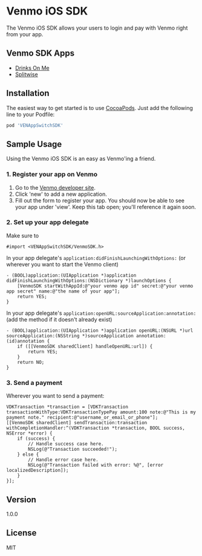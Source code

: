 Venmo iOS SDK
=========

The Venmo iOS SDK allows your users to login and pay with Venmo right from your app.

Venmo SDK Apps
----

* [Drinks On Me](https://github.com/venmo/drinks-on-me)
* [Splitwise](http://splitwise.com/)

Installation
----

The easiest way to get started is to use [CocoaPods](http://cocoapods.org/). Just add the following line to your Podfile:

```ruby
pod 'VENAppSwitchSDK'
```

Sample Usage
----
Using the Venmo iOS SDK is an easy as Venmo'ing a friend.

### 1. Register your app on Venmo
1. Go to the [Venmo developer site](https://venmo.com/account/settings/developers).
2. Click 'new' to add a new application.
3. Fill out the form to register your app. You should now be able to see your app under 'view'. Keep this tab open; you'll reference it again soon.

### 2. Set up your app delegate

Make sure to
```obj-c
#import <VENAppSwitchSDK/VenmoSDK.h>
```
In your app delegate's ```application:didFinishLaunchingWithOptions:``` (or wherever you want to start the Venmo client)
```obj-c
- (BOOL)application:(UIApplication *)application didFinishLaunchingWithOptions:(NSDictionary *)launchOptions {
    [VenmoSDK startWithAppId:@"your venmo app id" secret:@"your venmo app secret" name:@"the name of your app"];
    return YES;
}
```

In your app delegate's ```application:openURL:sourceApplication:annotation:``` (add the method if it doesn't already exist)
```obj-c
- (BOOL)application:(UIApplication *)application openURL:(NSURL *)url sourceApplication:(NSString *)sourceApplication annotation:(id)annotation {
    if ([[VenmoSDK sharedClient] handleOpenURL:url]) {
        return YES;
    }
    return NO;
}
```

### 3. Send a payment

Wherever you want to send a payment:

```obj-c
VDKTransaction *transaction = [VDKTransaction transactionWithType:VDKTransactionTypePay amount:100 note:@"This is my payment note." recipient:@"username_or_email_or_phone"];
[[VenmoSDK sharedClient] sendTransaction:transaction withCompletionHandler:^(VDKTransaction *transaction, BOOL success, NSError *error) {
    if (success) {
        // Handle success case here.
        NSLog(@"Transaction succeeded!");
    } else {
        // Handle error case here.
        NSLog(@"Transaction failed with error: %@", [error localizedDescription]);
    }
}];
```

Version
----

1.0.0

License
----

MIT
